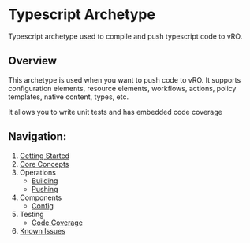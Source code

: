 # Typescript Archetype
Typescript archetype used to compile and push typescript code to vRO.

## Overview
This archetype is used when you want to push code to vRO. It supports configuration elements, resource elements, workflows,
actions, policy templates, native content, types, etc. 

It allows you to write unit tests and has embedded code coverage

## Navigation:
1. [Getting Started](General/Getting%20Started.md)
2. [Core Concepts](General/Core%20Concepts.md)
3. Operations
   * [Building](Operations/Building.md)
   * [Pushing](Operations/Pushing.md)
4. Components
   * [Config](Components/Config.md)
5. Testing
   * [Code Coverage](General/Testing/Code%20Coverage.md)
6. [Known Issues](General/Known%20Issues.md)